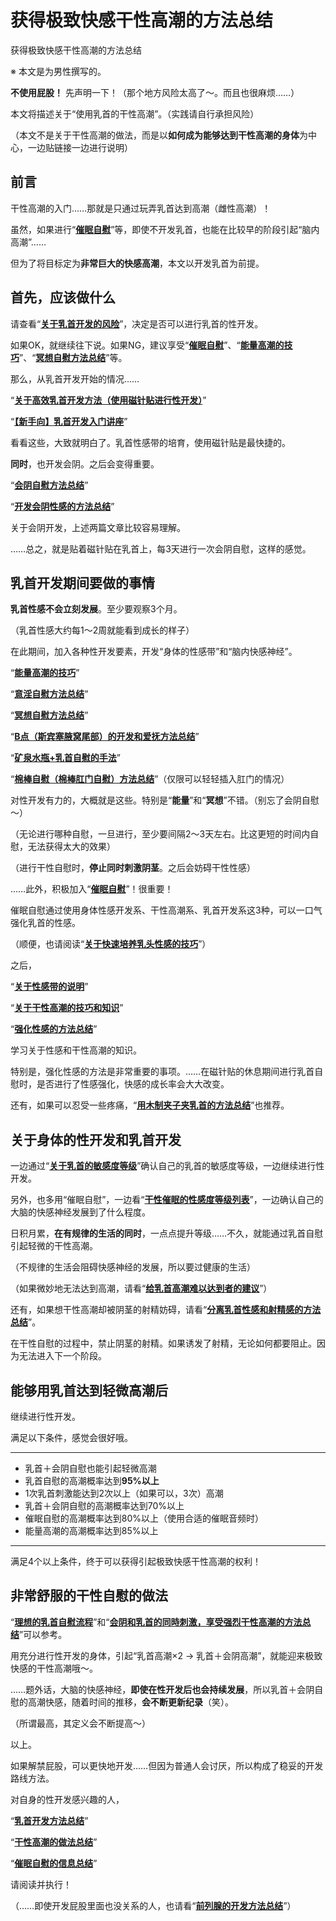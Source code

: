 # 获得极致快感干性高潮的方法总结 [​](#获得极致快感干性高潮的方法总结)

获得极致快感干性高潮的方法总结

※ 本文是为男性撰写的。

**不使用屁股！** 先声明一下！（那个地方风险太高了～。而且也很麻烦……）

本文将描述关于“使用乳首的干性高潮”。（实践请自行承担风险）

（本文不是关于干性高潮的做法，而是以**如何成为能够达到干性高潮的身体**为中心，一边贴链接一边进行说明）

## 前言 [​](#前言)

干性高潮的入门……那就是只通过玩弄乳首达到高潮（雌性高潮）！

虽然，如果进行“**[催眠自慰](https://web.archive.org/web/20190909094324/http://adlib1.net/ws2/h-life/page-list-hypno)**”等，即使不开发乳首，也能在比较早的阶段引起“脑内高潮”……

但为了将目标定为**非常巨大的快感高潮**，本文以开发乳首为前提。

## 首先，应该做什么 [​](#首先-应该做什么)

请查看“**[关于乳首开发的风险](/nipple/kaihatsu+iki/page-10.html)**”，决定是否可以进行乳首的性开发。

如果OK，就继续往下说。如果NG，建议享受“**[催眠自慰](https://web.archive.org/web/20190909094324/http://adlib1.net/ws2/h-life/page-list-hypno)**”、“**[能量高潮的技巧](/dryorg/yarikata/page-15.html)**”、“**[冥想自慰方法总结](/dryorg/yarikata/page-92.html)**”等。

那么，从乳首开发开始的情况……

“**[关于高效乳首开发方法（使用磁针贴进行性开发）](/nipple/kaihatsu+iki/page-2.html)**”

“**[【新手向】乳首开发入门讲座](/nipple/intro/page-41.html)**”

看看这些，大致就明白了。乳首性感带的培育，使用磁针贴是最快捷的。

**同时**，也开发会阴。之后会变得重要。

“**[会阴自慰方法总结](/dryorg/ein/page-119.html)**”

“**[开发会阴性感的方法总结](/dryorg/ein/page-12.html)**”

关于会阴开发，上述两篇文章比较容易理解。

……总之，就是贴着磁针贴在乳首上，每3天进行一次会阴自慰，这样的感觉。

## 乳首开发期间要做的事情 [​](#乳首开发期间要做的事情)

**乳首性感不会立刻发展**。至少要观察3个月。

（乳首性感大约每1～2周就能看到成长的样子）

在此期间，加入各种性开发要素，开发“身体的性感带”和“脑内快感神经”。

“**[能量高潮的技巧](/dryorg/yarikata/page-15.html)**”

“**[意淫自慰方法总结](/dryorg/yarikata/page-28.html)**”

“**[冥想自慰方法总结](/dryorg/yarikata/page-92.html)**”

“**[B点（斯宾塞腋窝尾部）的开发和爱抚方法总结](/nipple/chibusa/page-95.html)**”

“**[矿泉水瓶+乳首自慰的手法](/nipple/chikuni/page-18.html)**”

“**[棉棒自慰（棉棒肛门自慰）方法总结](/buttocks/page-63.html)**”（仅限可以轻轻插入肛门的情况）

对性开发有力的，大概就是这些。特别是“**能量**”和“**冥想**”不错。（别忘了会阴自慰～）

（无论进行哪种自慰，一旦进行，至少要间隔2～3天左右。比这更短的时间内自慰，无法获得太大的效果）

（进行干性自慰时，**停止同时刺激阴茎**。之后会妨碍干性性感）

……此外，积极加入“**[催眠自慰](https://web.archive.org/web/20190909094324/http://adlib1.net/ws2/h-life/page-list-hypno)**”！很重要！

催眠自慰通过使用身体性感开发系、干性高潮系、乳首开发系这3种，可以一口气强化乳首的性感。

（顺便，也请阅读“**[关于快速培养乳头性感的技巧](/nipple/kaihatsu+iki/page-43.html)**”）

之后，

“**[关于性感带的说明](/dryorg/seikantai/page-74.html)**”

“**[关于干性高潮的技巧和知识](/dryorg/intro/page-55.html)**”

“**[强化性感的方法总结](/nipple/jyouhou/page-19.html)**”

学习关于性感和干性高潮的知识。

特别是，强化性感的方法是非常重要的事项。……在磁针贴的休息期间进行乳首自慰时，是否进行了性感强化，快感的成长率会大大改变。

还有，如果可以忍受一些疼痛，“**[用木制夹子夹乳首的方法总结](/nipple/kaihatsu+iki/page-118.html)**”也推荐。

## 关于身体的性开发和乳首开发 [​](#关于身体的性开发和乳首开发)

一边通过“**[关于乳首的敏感度等级](/nipple/kaihatsu+iki/page-1.html)**”确认自己的乳首的敏感度等级，一边继续进行性开发。

另外，也多用“催眠自慰”，一边看“**[干性催眠的性感度等级列表](/hypnosis/page-111.html)**”，一边确认自己的大脑的快感神经发展到了什么程度。

日积月累，**在有规律的生活的同时**，一点点提升等级……不久，就能通过乳首自慰引起轻微的干性高潮。

（不规律的生活会阻碍快感神经的发展，所以要过健康的生活）

（如果微妙地无法达到高潮，请看“**[给乳首高潮难以达到者的建议](/nipple/nayami/page-39.html)**”）

还有，如果想干性高潮却被阴茎的射精妨碍，请看“**[分离乳首性感和射精感的方法总结](/nipple/nayami/page-42.html)**”。

在干性自慰的过程中，禁止阴茎的射精。如果诱发了射精，无论如何都要阻止。因为无法进入下一个阶段。

## 能够用乳首达到轻微高潮后 [​](#能够用乳首达到轻微高潮后)

继续进行性开发。

满足以下条件，感觉会很好哦。

* * *

+   乳首＋会阴自慰也能引起轻微高潮
+   乳首自慰的高潮概率达到**95%以上**
+   1次乳首刺激能达到2次以上（如果可以，3次）高潮
+   乳首＋会阴自慰的高潮概率达到70%以上
+   催眠自慰的高潮概率达到80%以上（使用合适的催眠音频时）
+   能量高潮的高潮概率达到85%以上

* * *

满足4个以上条件，终于可以获得引起极致快感干性高潮的权利！

## 非常舒服的干性自慰的做法 [​](#非常舒服的干性自慰的做法)

“**[理想的乳首自慰流程](/nipple/chikuni/page-14.html)**”和“**[会阴和乳首的同時刺激，享受强烈干性高潮的方法总结](/dryorg/ein/page-120.html)**”可以参考。

用充分进行性开发的身体，引起“乳首高潮×2 → 乳首＋会阴高潮”，就能迎来极致快感的干性高潮哦～。

……题外话，大脑的快感神经，**即使在性开发后也会持续发展**，所以乳首＋会阴自慰的高潮快感，随着时间的推移，**会不断更新纪录**（笑）。

（所谓最高，其定义会不断提高～）

以上。

如果解禁屁股，可以更快地开发……但因为普通人会讨厌，所以构成了稳妥的开发路线方法。

对自身的性开发感兴趣的人，

“**[乳首开发方法总结](https://web.archive.org/web/20190909094324/http://adlib1.net/ws2/h-life/page-list-nipple)**”

“**[干性高潮的做法总结](https://web.archive.org/web/20190909094324/http://adlib1.net/ws2/h-life/page-list-dry)**”

“**[催眠自慰的信息总结](https://web.archive.org/web/20190909094324/http://adlib1.net/ws2/h-life/page-list-hypno)**”

请阅读并执行！

（……即使开发屁股里面也没关系的人，也请看“**[前列腺的开发方法总结](https://web.archive.org/web/20190909094324/http://adlib1.net/ws2/h-life/page-list-buttocks)**”）